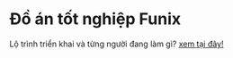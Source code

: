 # Đồ án tốt nghiệp Funix

Lộ trình triển khai và từng người đang làm gì? [xem tại đây!](https://docs.google.com/document/d/e/2PACX-1vTA-_X0syWMzsYMxA9L-8euIXqw7MJXZ6jJicpN6AYUUHivKDBKOgrZT_fQUWgW7g/pub)

